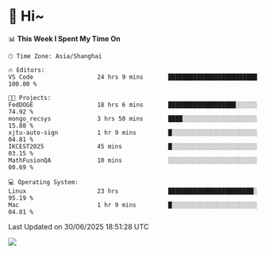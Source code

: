 # 👋 Hi~

<!--START_SECTION:waka-->
📊 **This Week I Spent My Time On** 

```text
🕑︎ Time Zone: Asia/Shanghai

🔥 Editors: 
VS Code                  24 hrs 9 mins       █████████████████████████   100.00 % 

🐱‍💻 Projects: 
FedDOGE                  18 hrs 6 mins       ███████████████████░░░░░░   74.92 % 
mongo_recsys             3 hrs 50 mins       ████░░░░░░░░░░░░░░░░░░░░░   15.88 % 
xjtu-auto-sign           1 hr 9 mins         █░░░░░░░░░░░░░░░░░░░░░░░░   04.81 % 
IKCEST2025               45 mins             █░░░░░░░░░░░░░░░░░░░░░░░░   03.15 % 
MathFusionQA             10 mins             ░░░░░░░░░░░░░░░░░░░░░░░░░   00.69 % 

💻 Operating System: 
Linux                    23 hrs              ████████████████████████░   95.19 % 
Mac                      1 hr 9 mins         █░░░░░░░░░░░░░░░░░░░░░░░░   04.81 % 
```


 Last Updated on 30/06/2025 18:51:28 UTC
<!--END_SECTION:waka-->

![](https://komarev.com/ghpvc/?username=lvdongyi&label=Profile%20views&color=0e75b6&style=flat)
<!---
lvdongyi/lvdongyi is a ✨ special ✨ repository because its `README.md` (this file) appears on your GitHub profile.
You can click the Preview link to take a look at your changes.
--->
